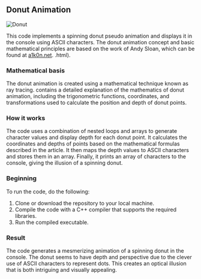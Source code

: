 ## Donut Animation

![Donut](https://github.com/HatoryHanzo182/Animated_Donut/assets/55142468/ded6d7f9-b744-4233-aa25-6218d6c3dfca)

This code implements a spinning donut pseudo animation and displays it in the console using ASCII characters. The donut animation concept and basic mathematical principles are based on the work of Andy Sloan, which can be found at [a1k0n.net](https://www.a1k0n.net/2011/07/20/donut-math). .html).

### Mathematical basis

The donut animation is created using a mathematical technique known as ray tracing. contains a detailed explanation of the mathematics of donut animation, including the trigonometric functions, coordinates, and transformations used to calculate the position and depth of donut points.

### How it works

The code uses a combination of nested loops and arrays to generate character values and display depth for each donut point. It calculates the coordinates and depths of points based on the mathematical formulas described in the article. It then maps the depth values to ASCII characters and stores them in an array. Finally, it prints an array of characters to the console, giving the illusion of a spinning donut.

### Beginning

To run the code, do the following:

1. Clone or download the repository to your local machine.
2. Compile the code with a C++ compiler that supports the required libraries.
3. Run the compiled executable.

### Result

The code generates a mesmerizing animation of a spinning donut in the console. The donut seems to have depth and perspective due to the clever use of ASCII characters to represent dots. This creates an optical illusion that is both intriguing and visually appealing.
